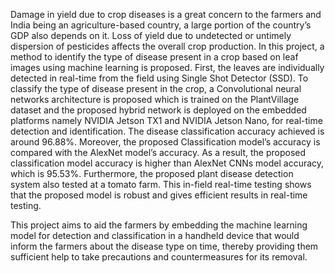 Damage in yield due to crop diseases is a great concern to the farmers and India being an
agriculture-based country, a large portion of the country’s GDP also depends on it. Loss
of yield due to undetected or untimely dispersion of pesticides affects the overall crop
production. In this project, a method to identify the type of disease present in a crop
based on leaf images using machine learning is proposed. First, the leaves are individually
detected in real-time from the field using Single Shot Detector (SSD). To classify the type
of disease present in the crop, a Convolutional neural networks architecture is proposed
which is trained on the PlantVillage dataset and the proposed hybrid network is deployed
on the embedded platforms namely NVIDIA Jetson TX1 and NVIDIA Jetson Nano,
for real-time detection and identification. The disease classification accuracy achieved is
around 96.88%. Moreover, the proposed Classification model’s accuracy is compared with
the AlexNet model’s accuracy. As a result, the proposed classification model accuracy is
higher than AlexNet CNNs model accuracy, which is 95.53%. Furthermore, the proposed
plant disease detection system also tested at a tomato farm. This in-field real-time testing
shows that the proposed model is robust and gives efficient results in real-time testing.

This project aims to aid the farmers by embedding the machine learning model for
detection and classification in a handheld device that would inform the farmers about
the disease type on time, thereby providing them sufficient help to take precautions and
countermeasures for its removal.
